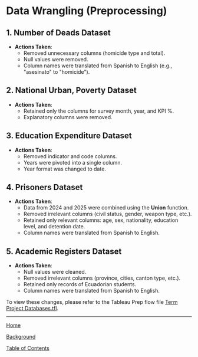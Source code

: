 # Data Wrangling (Preprocessing)

## 1. Number of Deads Dataset

- **Actions Taken**:
  - Removed unnecessary columns (homicide type and total).
  - Null values were removed.
  - Column names were translated from Spanish to English (e.g., "asesinato" to "homicide").

## 2. National Urban, Poverty Dataset

- **Actions Taken**:
  - Retained only the columns for survey month, year, and KPI %.
  - Explanatory columns were removed.

## 3. Education Expenditure Dataset

- **Actions Taken**:
  - Removed indicator and code columns.
  - Years were pivoted into a single column.
  - Year format was changed to date.

## 4. Prisoners Dataset

- **Actions Taken**:
  - Data from 2024 and 2025 were combined using the **Union** function.
  - Removed irrelevant columns (civil status, gender, weapon type, etc.).
  - Retained only relevant columns: age, sex, nationality, education level, and detention date.
  - Column names were translated from Spanish to English.

## 5. Academic Registers Dataset

- **Actions Taken**:
  - Null values were cleaned.
  - Removed irrelevant columns (province, cities, canton type, etc.).
  - Retained only records of Ecuadorian students.
  - Column names were translated from Spanish to English.

To view these changes, please refer to the Tableau Prep flow file [Term Project Databases.tfl](Code/Term%20Project%20Databases.tfl).


---
[Home](README.md)

[Background](Background.md)

[Table of Contents](T.Contents.md)

